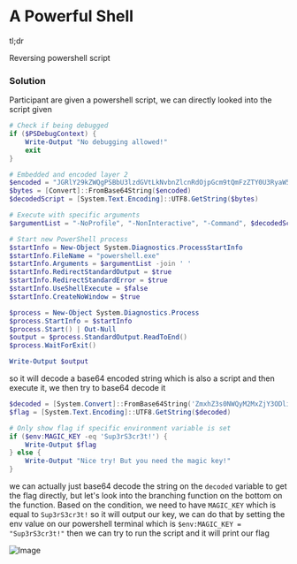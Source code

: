 # A Powerful Shell
tl;dr

Reversing powershell script

### Solution

Participant are given a powershell script, we can directly looked into the script given


```powershell
# Check if being debugged
if ($PSDebugContext) {
    Write-Output "No debugging allowed!"
    exit
}

# Embedded and encoded layer 2
$encoded = "JGRlY29kZWQgPSBbU3lzdGVtLkNvbnZlcnRdOjpGcm9tQmFzZTY0U3RyaW5nKCdabXhoWjNzME5XUXlNMk14WmpZM09EbGlZV1JqTVRJek5EVTJOemc1TURFeU16UTFObjA9JykNCiRmbGFnID0gW1N5c3RlbS5UZXh0LkVuY29kaW5nXTo6VVRGOC5HZXRTdHJpbmcoJGRlY29kZWQpDQoNCiMgT25seSBzaG93IGZsYWcgaWYgc3BlY2lmaWMgZW52aXJvbm1lbnQgdmFyaWFibGUgaXMgc2V0DQppZiAoJGVudjpNQUdJQ19LRVkgLWVxICdTdXAzclMzY3IzdCEnKSB7DQogICAgV3JpdGUtT3V0cHV0ICRmbGFnDQp9IGVsc2Ugew0KICAgIFdyaXRlLU91dHB1dCAiTmljZSB0cnkhIEJ1dCB5b3UgbmVlZCB0aGUgbWFnaWMga2V5ISINCn0="
$bytes = [Convert]::FromBase64String($encoded)
$decodedScript = [System.Text.Encoding]::UTF8.GetString($bytes)

# Execute with specific arguments
$argumentList = "-NoProfile", "-NonInteractive", "-Command", $decodedScript

# Start new PowerShell process
$startInfo = New-Object System.Diagnostics.ProcessStartInfo
$startInfo.FileName = "powershell.exe"
$startInfo.Arguments = $argumentList -join ' '
$startInfo.RedirectStandardOutput = $true
$startInfo.RedirectStandardError = $true
$startInfo.UseShellExecute = $false
$startInfo.CreateNoWindow = $true

$process = New-Object System.Diagnostics.Process
$process.StartInfo = $startInfo
$process.Start() | Out-Null
$output = $process.StandardOutput.ReadToEnd()
$process.WaitForExit()

Write-Output $output
```

so it will decode a base64 encoded string which is also a script and then execute it, we then try to base64 decode it

```powershell
$decoded = [System.Convert]::FromBase64String('ZmxhZ3s0NWQyM2MxZjY3ODliYWRjMTIzNDU2Nzg5MDEyMzQ1Nn0=')
$flag = [System.Text.Encoding]::UTF8.GetString($decoded)

# Only show flag if specific environment variable is set
if ($env:MAGIC_KEY -eq 'Sup3rS3cr3t!') {
    Write-Output $flag
} else {
    Write-Output "Nice try! But you need the magic key!"
}
```

we can actually just base64 decode the string on the `decoded` variable to get the flag directly, but let's look into the branching function on the bottom on the function. Based on the condition, we need to have `MAGIC_KEY` which is equal to `Sup3rS3cr3t!` so it will output our key, we can do that by setting the env value on our powershell terminal which is `$env:MAGIC_KEY = "Sup3rS3cr3t!"` then we can try to run the script and it will print our flag

![Image](https://github.com/user-attachments/assets/21f80f48-e552-434c-b8db-d91f74eaa6fb)


